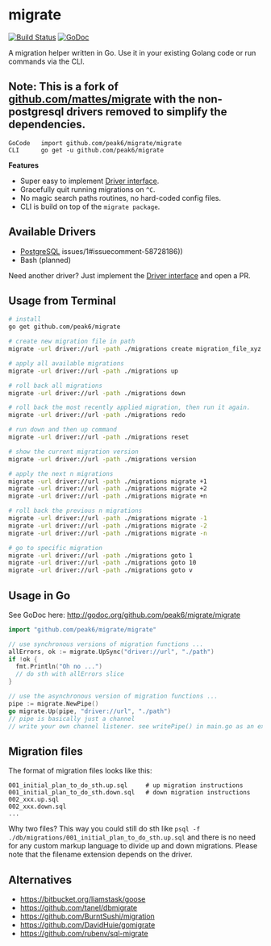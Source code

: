 # migrate

[![Build Status](https://travis-ci.org/peak6/migrate.svg?branch=master)](https://travis-ci.org/mattes/migrate)
[![GoDoc](https://godoc.org/github.com/peak6/migrate?status.svg)](https://godoc.org/github.com/peak6/migrate)

A migration helper written in Go. Use it in your existing Golang code 
or run commands via the CLI. 

## Note: This is a fork of [github.com/mattes/migrate](github.com/mattes/migrate) with the non-postgresql drivers removed to simplify the dependencies.

```
GoCode   import github.com/peak6/migrate/migrate
CLI      go get -u github.com/peak6/migrate
```

__Features__

* Super easy to implement [Driver interface](http://godoc.org/github.com/peak6/migrate/driver#Driver).
* Gracefully quit running migrations on ``^C``.
* No magic search paths routines, no hard-coded config files.
* CLI is build on top of the ``migrate package``.


## Available Drivers

 * [PostgreSQL](https://github.com/peak6/migrate/tree/master/driver/postgres)
issues/1#issuecomment-58728186))
 * Bash (planned)

Need another driver? Just implement the [Driver interface](http://godoc.org/github.com/peak6/migrate/driver#Driver) and open a PR.


## Usage from Terminal

```bash
# install
go get github.com/peak6/migrate

# create new migration file in path
migrate -url driver://url -path ./migrations create migration_file_xyz

# apply all available migrations
migrate -url driver://url -path ./migrations up

# roll back all migrations
migrate -url driver://url -path ./migrations down

# roll back the most recently applied migration, then run it again.
migrate -url driver://url -path ./migrations redo

# run down and then up command
migrate -url driver://url -path ./migrations reset

# show the current migration version
migrate -url driver://url -path ./migrations version

# apply the next n migrations
migrate -url driver://url -path ./migrations migrate +1
migrate -url driver://url -path ./migrations migrate +2
migrate -url driver://url -path ./migrations migrate +n

# roll back the previous n migrations
migrate -url driver://url -path ./migrations migrate -1
migrate -url driver://url -path ./migrations migrate -2
migrate -url driver://url -path ./migrations migrate -n

# go to specific migration
migrate -url driver://url -path ./migrations goto 1
migrate -url driver://url -path ./migrations goto 10
migrate -url driver://url -path ./migrations goto v
```


## Usage in Go

See GoDoc here: http://godoc.org/github.com/peak6/migrate/migrate

```go
import "github.com/peak6/migrate/migrate"

// use synchronous versions of migration functions ...
allErrors, ok := migrate.UpSync("driver://url", "./path")
if !ok {
  fmt.Println("Oh no ...")
  // do sth with allErrors slice
}

// use the asynchronous version of migration functions ...
pipe := migrate.NewPipe()
go migrate.Up(pipe, "driver://url", "./path")
// pipe is basically just a channel
// write your own channel listener. see writePipe() in main.go as an example.
```

## Migration files

The format of migration files looks like this:

```
001_initial_plan_to_do_sth.up.sql     # up migration instructions
001_initial_plan_to_do_sth.down.sql   # down migration instructions
002_xxx.up.sql
002_xxx.down.sql
...
```

Why two files? This way you could still do sth like 
``psql -f ./db/migrations/001_initial_plan_to_do_sth.up.sql`` and there is no
need for any custom markup language to divide up and down migrations. Please note
that the filename extension depends on the driver.


## Alternatives

 * https://bitbucket.org/liamstask/goose
 * https://github.com/tanel/dbmigrate
 * https://github.com/BurntSushi/migration
 * https://github.com/DavidHuie/gomigrate
 * https://github.com/rubenv/sql-migrate


